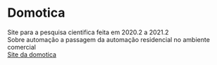# Domotica
Site para a pesquisa cientifica feita em 2020.2 a 2021.2<br>
Sobre automação a passagem da automação residencial no ambiente comercial<br> 
[Site da domotica](https://augustowtg.github.io/Domotica/)
